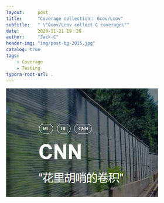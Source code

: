 ```yaml
---
layout:     post
title:      "Coverage collection： Gcov/Lcov"
subtitle:   " \"Gcov/Lcov collect C coverage\""
date:       2020-11-21 19：26
author:     "Jack-C"
header-img: "img/post-bg-2015.jpg"
catalog: true
tags:
    - Coverage
    - Testing
typora-root-url: .
---
```




![image-20210531154516537](/../img/202-05-31-Coverage/image-20210531154516537.png)